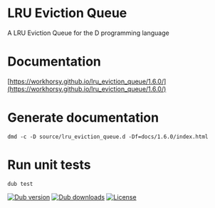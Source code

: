 # LRU Eviction Queue
A LRU Eviction Queue for the D programming language

# Documentation

[https://workhorsy.github.io/lru_eviction_queue/1.6.0/](https://workhorsy.github.io/lru_eviction_queue/1.6.0/)

# Generate documentation

```
dmd -c -D source/lru_eviction_queue.d -Df=docs/1.6.0/index.html
```

# Run unit tests

```
dub test
```

[![Dub version](https://img.shields.io/dub/v/lru_eviction_queue.svg)](https://code.dlang.org/packages/lru_eviction_queue)
[![Dub downloads](https://img.shields.io/dub/dt/lru_eviction_queue.svg)](https://code.dlang.org/packages/lru_eviction_queue)
[![License](https://img.shields.io/badge/license-BSL_1.0-blue.svg)](https://raw.githubusercontent.com/workhorsy/lru_eviction_queue/master/LICENSE)
